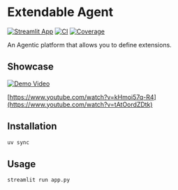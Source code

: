 # Extendable Agent


[![Streamlit App](https://static.streamlit.io/badges/streamlit_badge_black_white.svg)](https://extendable-agent.streamlit.app/)
[![CI](https://github.com/ShaojieJiang/extendable-agents/actions/workflows/ci.yml/badge.svg?event=push)](https://github.com/ShaojieJiang/extendable-agents/actions/workflows/ci.yml?query=branch%3Amain)
[![Coverage](https://coverage-badge.samuelcolvin.workers.dev/ShaojieJiang/extendable-agents.svg)](https://coverage-badge.samuelcolvin.workers.dev/redirect/ShaojieJiang/extendable-agents)
<!-- [![PyPI](https://img.shields.io/pypi/v/pydantic-ai.svg)](https://pypi.python.org/pypi/pydantic-ai) -->

An Agentic platform that allows you to define extensions.


## Showcase


[![Demo Video](https://img.youtube.com/vi/tAtOordZDtk/0.jpg)](https://www.youtube.com/watch?v=tAtOordZDtk)

[https://www.youtube.com/watch?v=kHmoi57q-R4](https://www.youtube.com/watch?v=tAtOordZDtk)

## Installation

```bash
uv sync
```

## Usage

```bash
streamlit run app.py

```
